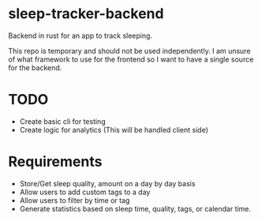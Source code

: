 # sleep-tracker-backend

Backend in rust for an app to track sleeping.

This repo is temporary and should not be used independently. I am unsure of what framework to use for the frontend so I want to have a single source for the backend.

# TODO
  * Create basic cli for testing
  * Create logic for analytics (This will be handled client side)
  
# Requirements
  * Store/Get sleep quality, amount on a day by day basis
  * Allow users to add custom tags to a day
  * Allow users to filter by time or tag
  * Generate statistics based on sleep time, quality, tags, or calendar time.
